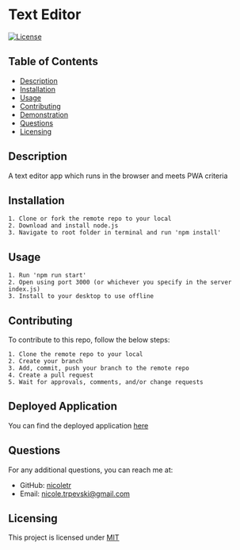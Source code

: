 # Text Editor

[![License](https://img.shields.io/badge/license-MIT-blue.svg)](https://opensource.org/licenses/MIT)

## Table of Contents

- [Description](#description)
- [Installation](#installation)
- [Usage](#usage)
- [Contributing](#contributing)
- [Demonstration](#demonstration)
- [Questions](#questions)
- [Licensing](#licensing)

## Description

A text editor app which runs in the browser and meets PWA criteria <br>

## Installation

```
1. Clone or fork the remote repo to your local
2. Download and install node.js
3. Navigate to root folder in terminal and run 'npm install'
```

## Usage

```
1. Run 'npm run start'
2. Open using port 3000 (or whichever you specify in the server index.js)
3. Install to your desktop to use offline
```

## Contributing

To contribute to this repo, follow the below steps:

```
1. Clone the remote repo to your local
2. Create your branch
3. Add, commit, push your branch to the remote repo
4. Create a pull request
5. Wait for approvals, comments, and/or change requests
```

## Deployed Application

You can find the deployed application [here](https://hidden-beyond-06689.herokuapp.com/)<br>

## Questions

For any additional questions, you can reach me at:<br>

- GitHub: [nicoletr](https://github.com/nicoletr) <br>
- Email: [nicole.trpevski@gmail.com](mailto:nicole.trpevski@gmail.com)<br>

## Licensing

This project is licensed under [MIT](https://opensource.org/licenses/MIT)
